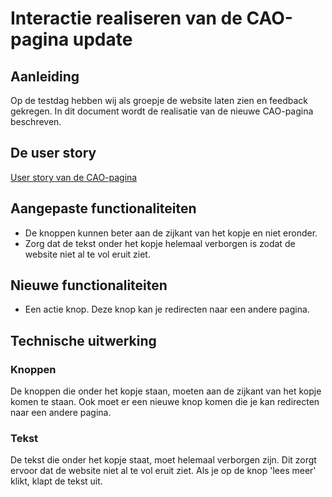 # Interactie realiseren van de CAO-pagina update

## Aanleiding

Op de testdag hebben wij als groepje de website laten zien en feedback gekregen.
In dit document wordt de realisatie van de nieuwe CAO-pagina beschreven.

## De user story

[User story van de CAO-pagina](https://github.com/HU-SD-V2FE-studenten-2425/frontend-project-v2b_letsgo/issues/111)

## Aangepaste functionaliteiten

- De knoppen kunnen beter aan de zijkant van het kopje en niet eronder.
- Zorg dat de tekst onder het kopje helemaal verborgen is zodat de website niet al te vol eruit ziet.

## Nieuwe functionaliteiten

- Een actie knop. Deze knop kan je redirecten naar een andere pagina.

## Technische uitwerking

### Knoppen

De knoppen die onder het kopje staan, moeten aan de zijkant van het kopje komen te staan. Ook moet er een nieuwe knop
komen die je kan redirecten naar een andere pagina.

### Tekst

De tekst die onder het kopje staat, moet helemaal verborgen zijn. Dit zorgt ervoor dat de website niet al te vol eruit
ziet. Als je op de knop 'lees meer' klikt, klapt de tekst uit.
